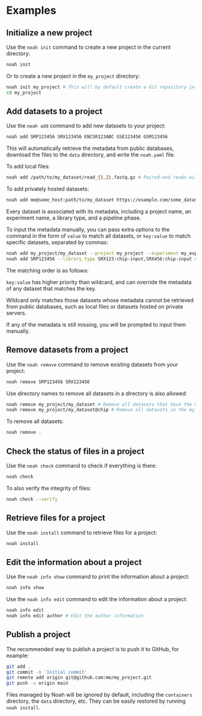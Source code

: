 # Examples

## Initialize a new project

Use the `noah init` command to create a new project in the current directory:

```bash
noah init
```

Or to create a new project in the `my_project` directory:

```bash
noah init my_project # This will by default create a Git repository in my_project
cd my_project
```

## Add datasets to a project

Use the `noah add` command to add new datasets to your project:

```bash
noah add SRP123456 SRX123456 ENCSR123ABC GSE123456 GSM123456
```

This will automatically retrieve the metadata from public databases, download the files to the `data` directory, and write the `noah.yaml` file.

To add local files:

```bash
noah add /path/to/my_dataset/read_{1,2}.fastq.gz # Paired-end reads will be automatically detected
```

To add privately hosted datasets:

```bash
noah add me@some_host:path/to/my_dataset https://example.com/some_dataset ftp://ftp.example.com/another_dataset
```

Every dataset is associated with its metadata, including a project name, an experiment name, a library type, and a pipeline phase.

To input the metadata manually, you can pass extra options to the command in the form of `value` to match all datasets, or `key:value` to match specific datasets, separated by commas:

```bash
noah add my_project/my_dataset --project my_project --experiment my_experiment --library-type chip --pipeline-phase raw
noah add SRP123456 --library_type SRX123:chip-input,SRX456:chip-input # Override the metadata of public datasets
```

The matching order is as follows:

`key:value` has higher priority than wildcard, and can override the metadata of any dataset that matches the key.

Wildcard only matches those datasets whose metadata cannot be retrieved from public databases, such as local files or datasets hosted on private servers.

If any of the metadata is still missing, you will be prompted to input them manually.

## Remove datasets from a project

Use the `noah remove` command to remove existing datasets from your project:

```bash
noah remove SRP123456 SRX123456
```

Use directory names to remove all datasets in a directory is also allowed:

```bash
noah remove my_project/my_dataset # Remove all datasets that have the my_project/my_dataset prefix
noah remove my_project/my_dataset@chip # Remove all datasets in the my_project/my_dataset@chip directory
```

To remove all datasets:

```bash
noah remove .
```

## Check the status of files in a project

Use the `noah check` command to check if everything is there:

```bash
noah check
```

To also verify the integrity of files:

```bash
noah check --verify
```

## Retrieve files for a project

Use the `noah install` command to retrieve files for a project:

```bash
noah install
```

## Edit the information about a project

Use the `noah info show` command to print the information about a project:

```bash
noah info show
```

Use the `noah info edit` command to edit the information about a project:

```bash
noah info edit
noah info edit author # Edit the author information
```

## Publish a project

The recommended way to publish a project is to push it to GitHub, for example:

```bash
git add .
git commit -m 'Initial commit'
git remote add origin git@github.com:me/my_project.git
git push -u origin main
```

Files managed by Noah will be ignored by default, including the `containers` directory, the `data` directory, etc. They can be easily restored by running `noah install`.
